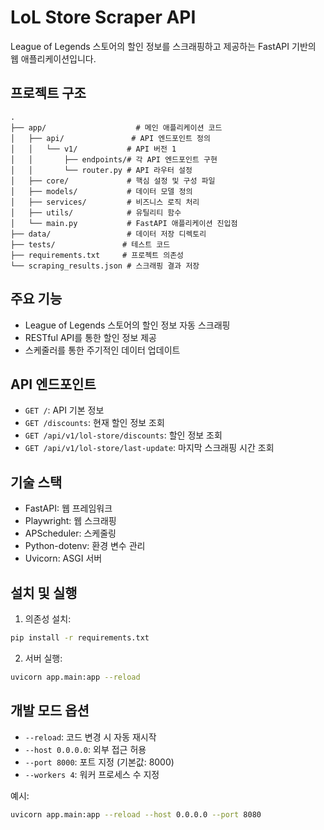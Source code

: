 # LoL Store Scraper API

League of Legends 스토어의 할인 정보를 스크래핑하고 제공하는 FastAPI 기반의 웹 애플리케이션입니다.

## 프로젝트 구조

```
.
├── app/                    # 메인 애플리케이션 코드
│   ├── api/               # API 엔드포인트 정의
│   │   └── v1/           # API 버전 1
│   │       ├── endpoints/# 각 API 엔드포인트 구현
│   │       └── router.py # API 라우터 설정
│   ├── core/             # 핵심 설정 및 구성 파일
│   ├── models/           # 데이터 모델 정의
│   ├── services/         # 비즈니스 로직 처리
│   ├── utils/            # 유틸리티 함수
│   └── main.py           # FastAPI 애플리케이션 진입점
├── data/                 # 데이터 저장 디렉토리
├── tests/               # 테스트 코드
├── requirements.txt     # 프로젝트 의존성
└── scraping_results.json # 스크래핑 결과 저장
```

## 주요 기능

- League of Legends 스토어의 할인 정보 자동 스크래핑
- RESTful API를 통한 할인 정보 제공
- 스케줄러를 통한 주기적인 데이터 업데이트

## API 엔드포인트

- `GET /`: API 기본 정보
- `GET /discounts`: 현재 할인 정보 조회
- `GET /api/v1/lol-store/discounts`: 할인 정보 조회
- `GET /api/v1/lol-store/last-update`: 마지막 스크래핑 시간 조회

## 기술 스택

- FastAPI: 웹 프레임워크
- Playwright: 웹 스크래핑
- APScheduler: 스케줄링
- Python-dotenv: 환경 변수 관리
- Uvicorn: ASGI 서버

## 설치 및 실행

1. 의존성 설치:
```bash
pip install -r requirements.txt
```

2. 서버 실행:
```bash
uvicorn app.main:app --reload
```

## 개발 모드 옵션

- `--reload`: 코드 변경 시 자동 재시작
- `--host 0.0.0.0`: 외부 접근 허용
- `--port 8000`: 포트 지정 (기본값: 8000)
- `--workers 4`: 워커 프로세스 수 지정

예시:
```bash
uvicorn app.main:app --reload --host 0.0.0.0 --port 8080
``` 